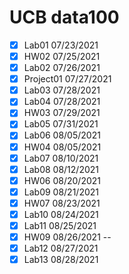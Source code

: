 # UCB data100
- [x] Lab01 07/23/2021
- [x] HW02 07/25/2021
- [x] Lab02 07/26/2021
- [x] Project01 07/27/2021
- [x] Lab03 07/28/2021
- [x] Lab04 07/28/2021
- [x] HW03 07/29/2021
- [x] Lab05 07/31/2021
- [x] Lab06 08/05/2021
- [x] HW04 08/05/2021
- [x] Lab07 08/10/2021
- [x] Lab08 08/12/2021
- [x] HW06 08/20/2021
- [x] Lab09 08/21/2021
- [x] HW07 08/23/2021
- [x] Lab10 08/24/2021
- [x] Lab11 08/25/2021
- [x] HW09 08/26/2021 -- 
- [x] Lab12 08/27/2021
- [x] Lab13 08/28/2021
